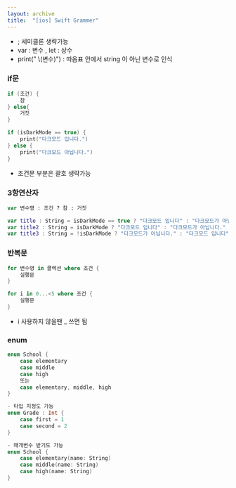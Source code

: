 ```yaml
---
layout: archive
title:  "[ios] Swift Grammer"
---
```


* ; 세미클론 생략가능 
* var : 변수 , let : 상수
* print(" \\(변수)") : 따옴표 안에서 string 이 아닌 변수로 인식

### if문
```swift
if (조건) {
    참
} else{
    거짓
}
```
```swift
if (isDarkMode == true) {
    print("다크모드 입니다.")
} else {
    print("다크모드 아닙니다.")
}
```
* 조건문 부분은 괄호 생략가능




### 3항연산자
```swift
var 변수명 : 조건 ? 참 : 거짓
```
```swift
var title : String = isDarkMode == true ? "다크모드 입니다" : "다크모드가 아닙니다."
var title2 : String = isDarkMode ? "다크모드 입니다" : "다크모드가 아닙니다."
var title3 : String = !isDarkMode ? "다크모드가 아닙니다." : "다크모드 입니다"
```

### 반복문
```swift
for 변수명 in 콜렉션 where 조건 {
    실행문
}
```

```swift
for i in 0...<5 where 조건 {
    실행문
}
```
* i 사용하지 않을땐 _ 쓰면 됨

### enum
```swift
enum School {
    case elementary
    case middle
    case high
    또는
    case elementary, middle, high
}

- 타입 지정도 가능
enum Grade : Int {
    case first = 1
    case second = 2
}

- 매개변수 받기도 가능
enum School {
    case elementary(name: String)
    case middle(name: String)
    case high(name: String)
}
```